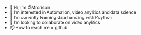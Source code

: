 - 👋 Hi, I’m @Mrcrispin
- 👀 I’m interested in Automation, video anylitics and data science
- 🌱 I’m currently learning data handling with Poython
- 💞️ I’m looking to collaborate on video anylitics
- 📫 How to reach me = github

<!---
Mrcrispin/Mrcrispin is a ✨ special ✨ repository because its `README.md` (this file) appears on your GitHub profile.
You can click the Preview link to take a look at your changes.
--->
